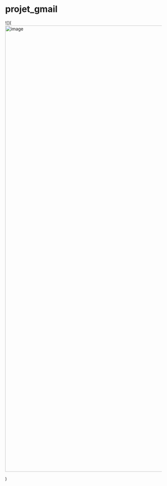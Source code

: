 # projet_gmail

![](<img width="1435" alt="image" src="https://user-images.githubusercontent.com/47861630/230334058-c3f196e2-f138-4876-821c-9f00e5d28b46.png">

)



